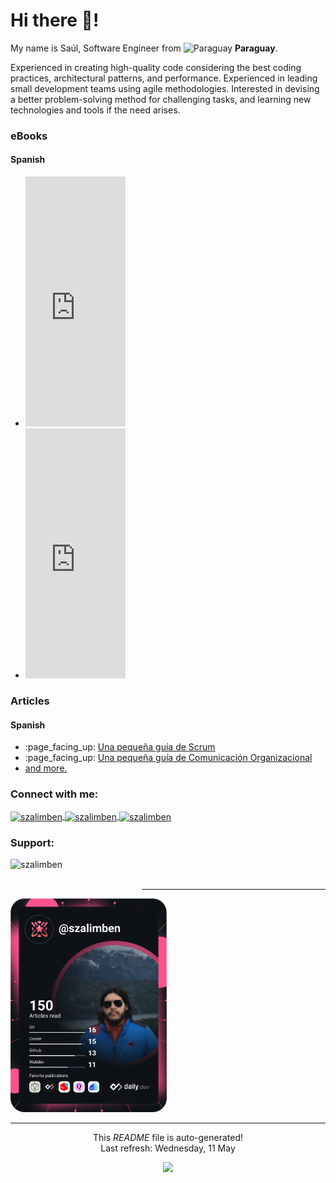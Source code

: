 <h1> Hi there 👋! </h1>

My name is Saúl, Software Engineer from <img src="https://cdn-icons-png.flaticon.com/512/197/197376.png" width="13" alt="Paraguay"/> <b>Paraguay</b>.

Experienced in creating high-quality code considering the best coding practices, architectural patterns, and performance. 
Experienced in leading small development teams using agile methodologies.
Interested in devising a better problem-solving method for challenging tasks, and learning new technologies and tools if the need arises.

<h3 align="left"> eBooks </h3>
<h4>Spanish</h4>
<ul>
    <li>
        <iframe width='160' height='400' src='https://leanpub.com/introduccion-estructura-de-datos/embed' frameborder='0' allowtransparency='true'></iframe>
    </li>
    <li>
        <iframe width='160' height='400' src='https://leanpub.com/una-pequena-guia-de-scrum/embed' frameborder='0' allowtransparency='true'></iframe>
    </li>
</ul>

<h3 align="left"> Articles </h3>
<h4>Spanish</h4>
<ul>
    <li>
        :page_facing_up: <a href="https://www.researchgate.net/publication/347993246_Una_pequena_guia_de_Scrum" target="_blank"> 
        Una pequeña guía de Scrum
        </a>
    </li>
    <li>
        :page_facing_up: <a href="https://www.researchgate.net/publication/354325581_Una_pequena_guia_de_Comunicacion_Organizacional" target="_blank"> 
        Una pequeña guía de Comunicación Organizacional
        </a>
    </li>
    <li>
        <a href="https://www.researchgate.net/profile/Saul-Zalimben"
        target="_blank"> 
        and more.
        </a>
    </li>
</ul>


<!-- 🔭 I’m currently working on eBook on Data Structures and Algorithms! -->

<h3 align="left">Connect with me:</h3>
<p align="left">
    <a href="https://dev.to/szalimben" target="_blank"><img align="center" src="https://raw.githubusercontent.com/rahuldkjain/github-profile-readme-generator/master/src/images/icons/Social/devto.svg" alt="szalimben" height="30" width="40" />
    </a>
    <a href="https://twitter.com/szalimben" target="_blank"><img align="center" src="https://raw.githubusercontent.com/rahuldkjain/github-profile-readme-generator/master/src/images/icons/Social/twitter.svg" alt="szalimben" height="30" width="40" />
    </a>
    <a href="https://linkedin.com/in/szalimben" target="_blank"><img align="center" src="https://raw.githubusercontent.com/rahuldkjain/github-profile-readme-generator/master/src/images/icons/Social/linked-in-alt.svg" alt="szalimben" height="30" width="40" />
    </a>
</p>

<h3 align="left">Support:</h3>
<p>
    <a href="https://www.buymeacoffee.com/szalimben" target="_blank" > 
        <img align="left" src="https://cdn.buymeacoffee.com/buttons/v2/default-yellow.png" height="50" width="210" alt="szalimben" />
    </a>
</p>
<br>
<br>


------------

<div>
    <a href="https://app.daily.dev/szalimben">
        <img src="https://github.com/zalimben/zalimben/blob/main/devcard.svg" width="250" alt="Zalimben's Dev Card"/>
    </a>
</div>

------------

<p align="center">This <i>README</i> file is auto-generated</b>!
<br>Last refresh: Wednesday, 11 May<br>

<p align="center">
    <img src="https://github.com/Zalimben/Zalimben/workflows/README%20build/badge.svg" /> 
</p>

